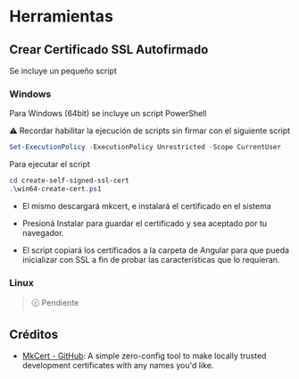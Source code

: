 # Herramientas

## Crear Certificado SSL Autofirmado
Se incluye un pequeño script 

### Windows
Para Windows (64bit) se incluye un script PowerShell 

⚠️ Recordar habilitar la ejecución de scripts sin firmar con el siguiente script

```powershell
Set-ExecutionPolicy -ExecutionPolicy Unrestricted -Scope CurrentUser
```

Para ejecutar el script 

```powershell
cd create-self-signed-ssl-cert
.\win64-create-cert.ps1
```

- El mismo descargará mkcert, e instalará el certificado en el sistema

- Presioná Instalar para guardar el certificado y sea aceptado por tu navegador.

- El script copiará los certificados a la carpeta de Angular para que pueda inicializar con SSL a fin de probar las características que lo requieran.

### Linux
> 🕜 Pendiente


## Créditos
- [MkCert - GitHub](https://github.com/FiloSottile/mkcert): 
A simple zero-config tool to make locally trusted development certificates with any names you'd like.

